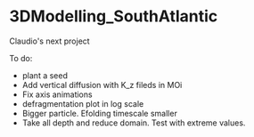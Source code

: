 # 3DModelling_SouthAtlantic
Claudio's next project

To do:
- plant a seed
- Add vertical diffusion with K_z fileds in MOi
- Fix axis animations
- defragmentation plot in log scale
- Bigger particle. Efolding timescale smaller
- Take all depth and reduce domain. Test with extreme values.
